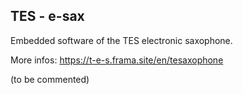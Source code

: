 ## TES - e-sax

Embedded software of the TES electronic saxophone.

More infos: https://t-e-s.frama.site/en/tesaxophone

(to be commented)
